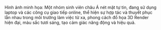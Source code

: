 Hình ảnh minh họa: Một nhóm sinh viên châu Á nét mặt tự tin, đang sử dụng laptop và các công cụ giao tiếp online, thể hiện sự hợp tác và thuyết phục lẫn nhau trong môi trường làm việc từ xa, phong cách đồ họa 3D Render hiện đại, màu sắc tươi sáng, tạo cảm giác năng động và hiệu quả.